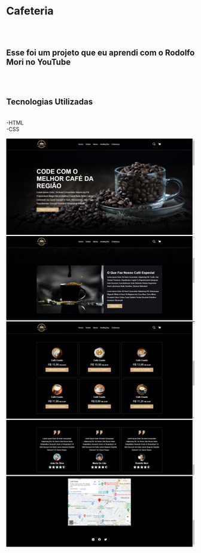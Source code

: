 <h1>Cafeteria</h1>
<br>
<br>
<h2>Esse foi um projeto que eu aprendi com o Rodolfo Mori no YouTube</h2>
<br>
<br>
<h2>Tecnologias Utilizadas</h2>
<br>-HTML
<br>-CSS
<br>
<br>
<img src="https://github.com/tavaresluiz/Cafeteria/blob/main/Imagens/Desktop.png?raw=true"/>
<img src="https://github.com/tavaresluiz/Cafeteria/blob/main/Imagens/Desktop%202.png?raw=true"/>
<img src="https://github.com/tavaresluiz/Cafeteria/blob/main/Imagens/Desktop%203.png?raw=true"/>
<img src="https://github.com/tavaresluiz/Cafeteria/blob/main/Imagens/Desktop%204.png?raw=true"/>
<img src="https://github.com/tavaresluiz/Cafeteria/blob/main/Imagens/Desktop%205.png?raw=true"/>
